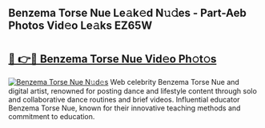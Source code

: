 ## Benzema Torse Nue Le𝚊k𝚎d N𝚞𝚍es - Part-Aeb Photos Vid𝚎o Le𝚊ks EZ65W

# <h2><a href="http://fb12w5.evod.top/?m=Benzema+Torse+Nue">🔗 👉🔴 Benzema Torse Nue Vid𝚎o Ph𝚘t𝚘s</a></h2>

[![Benzema Torse Nue N𝚞d𝚎s](https://i.imgur.com/8V9OHl7.gif)](http://fb12w5.evod.top/?m=Benzema+Torse+Nue)
Web celebrity Benzema Torse Nue and digital artist, renowned for posting dance and lifestyle content through solo and collaborative dance routines and brief videos. Influential educator Benzema Torse Nue, known for their innovative teaching methods and commitment to education. 

